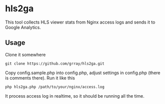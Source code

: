 # hls2ga
This tool collects HLS viewer stats from Nginx access logs and sends it to Google Analytics.
## Usage
Clone it somewhere
```
git clone https://github.com/grray/hls2ga.git
```
Copy config.sample.php into config.php, adjust settings in config.php (there is comments there). Run it like this
```
php hls2ga.php /path/to/your/nginx/access.log
```
It process access log in realtime, so it should be running all the time.
